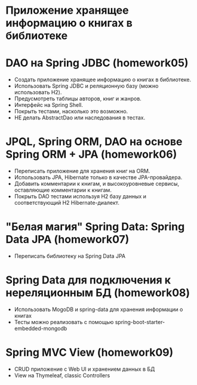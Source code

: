 # Приложение хранящее информацию о книгах в библиотеке

# DAO на Spring JDBC (homework05)
* Создать приложение хранящее информацию о книгах в библиотеке.
* Использовать Spring JDBC и реляционную базу (можно использовать H2).
* Предусмотреть таблицы авторов, книг и жанров.
* Интерфейс на Spring Shell.
* Покрыть тестами, насколько это возможно.
* НЕ делать AbstractDao или наследования в тестах.

# JPQL, Spring ORM, DAO на основе Spring ORM + JPA (homework06)
* Переписать приложение для хранения книг на ORM.
* Использовать JPA, Hibernate только в качестве JPA-провайдера.
* Добавить комментарии к книгам, и высокоуровневые сервисы, оставляющие комментарии к книгам.
* Покрыть DAO тестами используя H2 базу данных и соответствующий H2 Hibernate-диалект.

# "Белая магия" Spring Data: Spring Data JPA  (homework07)
* Переписать библиотеку на Spring Data JPA

# Spring Data для подключения к нереляционным БД (homework08)
* Использовать MogoDB и spring-data для хранения информации о книгах
* Тесты можно реализовать с помощью spring-boot-starter-embedded-mongodb

# Spring MVC View (homework09)
* CRUD приложение с Web UI и хранением данных в БД
* View на Thymeleaf, classic Controllers